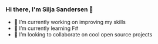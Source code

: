 ### Hi there, I'm Silja Sandersen 👋
- 🔭 I’m currently working on improving my skills
- 🌱 I’m currently learning F#
- 👯 I’m looking to collaborate on cool open source projects

<!--
**yech199/yech199** is a ✨ _special_ ✨ repository because its `README.md` (this file) appears on your GitHub profile.

Here are some ideas to get you started:

- 🔭 I’m currently working on ...
- 🌱 I’m currently learning ...
- 👯 I’m looking to collaborate on ...
- 🤔 I’m looking for help with ...
- 💬 Ask me about ...
- 📫 How to reach me: ...
- 😄 Pronouns: ...
- ⚡ Fun fact: ...
-->
